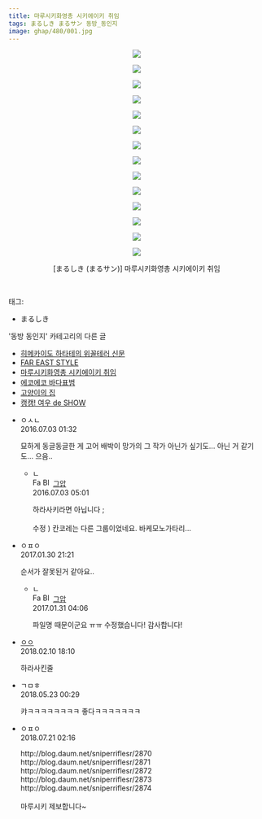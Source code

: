 ```yaml
---
title: 마루시키화영총 시키에이키 취임
tags: まるしき まるサン 동방_동인지
image: ghap/480/001.jpg
---
```

<div class="article">
<p style="text-align: center; clear: none; float: none;"><img src="{{ site.nasurl }}/ghap/480/001.jpg"/></p>
<p style="text-align: center; clear: none; float: none;"><img src="{{ site.nasurl }}/ghap/480/002.jpg"/></p>
<p style="text-align: center; clear: none; float: none;"><img src="{{ site.nasurl }}/ghap/480/003.jpg"/></p>
<p style="text-align: center; clear: none; float: none;"><img src="{{ site.nasurl }}/ghap/480/004.jpg"/></p>
<p style="text-align: center; clear: none; float: none;"><img src="{{ site.nasurl }}/ghap/480/005.jpg"/></p>
<p style="text-align: center; clear: none; float: none;"><img src="{{ site.nasurl }}/ghap/480/006.jpg"/></p>
<p style="text-align: center; clear: none; float: none;"><img src="{{ site.nasurl }}/ghap/480/007.jpg"/></p>
<p style="text-align: center; clear: none; float: none;"><img src="{{ site.nasurl }}/ghap/480/008.jpg"/></p>
<p style="text-align: center; clear: none; float: none;"><img src="{{ site.nasurl }}/ghap/480/009.jpg"/></p>
<p style="text-align: center; clear: none; float: none;"><img src="{{ site.nasurl }}/ghap/480/010.jpg"/></p>
<p style="text-align: center; clear: none; float: none;"><img src="{{ site.nasurl }}/ghap/480/011.jpg"/></p>
<p style="text-align: center; clear: none; float: none;"><img src="{{ site.nasurl }}/ghap/480/012.jpg"/></p>
<p style="text-align: center; clear: none; float: none;"><img src="{{ site.nasurl }}/ghap/480/013.jpg"/></p>
<p style="text-align: center; clear: none; float: none;"><img src="{{ site.nasurl }}/ghap/480/014.jpg"/></p>
<p style="text-align: center; clear: none; float: none;">[まるしき (まるサン)] 마루시키화영총 시키에이키 취임</p>
<p><br/></p>
</div><div class="tagTrail">
<p>태그: </p>
<ul>
<li>まるしき</li>
</ul>
</div><div class="another">
<p>'동방 동인지' 카테고리의 다른 글</p>
<ul>
<li><a href="/2016-06-21-ghap_482">히메카이도 하타테의 위꼴테러 신문</a></li>
<li><a href="/2016-06-21-ghap_481">FAR EAST STYLE</a></li>
<li><a href="/2016-06-21-ghap_480">마루시키화영총 시키에이키 취임</a></li>
<li><a href="/2016-06-21-ghap_479">에코에코 바다표범</a></li>
<li><a href="/2016-06-21-ghap_478">고양이의 집</a></li>
<li><a href="/2016-06-21-ghap_477">캥캥! 여우 de SHOW</a></li>
</ul>
</div><div class="cb_module cb_fluid">
<div class="cb_wrt cb_profile">
<div class="comment">
<ul>
<li class="cb_thumb_off" id="comment14746147">
<div class="cb_comment_area">
<div class="cb_info_area">
<div class="cb_section">
<span class="cb_nick_name">ㅇㅅㄴ</span>
</div>
<div class="cb_section">
<span class="cb_date">2016.07.03 01:32 </span>
</div>
</div>
<div class="cb_dsc_comment">
<p class="cb_dsc">
											묘하게 동글동글한 게 고어 배박이 망가의 그 작가 아닌가 싶기도... 아닌 거 같기도... 으음..
										</p>
</div>
<ul>
<li class="cb_thumb_off" id="comment14746207">
<span class="cb_bu_subnode">ㄴ</span>
<div class="cb_comment_area">
<div class="cb_info_area">
<div class="cb_section">
<span class="cb_nick_name"><img alt="Favicon of https://ghaptouhou.tistory.com" height="16" onerror="this.onerror=null;this.parentNode.removeChild(this)" src="https://ghaptouhou.tistory.com/favicon.ico" width="16"/> <img alt="BlogIcon" height="16" onerror="this.parentNode.removeChild(this)" src="https://ghaptouhou.tistory.com/index.gif" width="16"/> <a href="https://ghaptouhou.tistory.com" onclick="return openLinkInNewWindow(this)"> 그압</a><span class="tistoryProfileLayerTrigger" onclick='TistoryProfile.show(event, this, {"title":"\uc800\uae30 \uc774\uac70 \ub098\uc911\uc5d0 \uc218\uc815 \uac00\ub2a5\ud558\ub098\uc694","url":"https:\/\/ghap.tistory.com","nickname":"\uadf8\uc555","items":[]}); return false;'></span></span>
</div>
<div class="cb_section">
<span class="cb_date">2016.07.03 05:01 </span>
</div>
</div>
<div class="cb_dsc_comment">
<p class="cb_dsc">
																하라사키라면 아닙니다 ;<br/>
<br/>
수정 ) 칸코레는 다른 그룹이었네요. 바케모노가타리...
															</p>
</div>
</div>
</li>
</ul>
</div></li>
<li class="cb_thumb_off" id="comment14903075">
<div class="cb_comment_area">
<div class="cb_info_area">
<div class="cb_section">
<span class="cb_nick_name">ㅇㅍㅇ</span>
</div>
<div class="cb_section">
<span class="cb_date">2017.01.30 21:21 </span>
</div>
</div>
<div class="cb_dsc_comment">
<p class="cb_dsc">
											순서가 잘못된거 같아요..
										</p>
</div>
<ul>
<li class="cb_thumb_off" id="comment14903310">
<span class="cb_bu_subnode">ㄴ</span>
<div class="cb_comment_area">
<div class="cb_info_area">
<div class="cb_section">
<span class="cb_nick_name"><img alt="Favicon of https://ghaptouhou.tistory.com" height="16" onerror="this.onerror=null;this.parentNode.removeChild(this)" src="https://ghaptouhou.tistory.com/favicon.ico" width="16"/> <img alt="BlogIcon" height="16" onerror="this.parentNode.removeChild(this)" src="https://ghaptouhou.tistory.com/index.gif" width="16"/> <a href="https://ghaptouhou.tistory.com" onclick="return openLinkInNewWindow(this)"> 그압</a><span class="tistoryProfileLayerTrigger" onclick='TistoryProfile.show(event, this, {"title":"\uc800\uae30 \uc774\uac70 \ub098\uc911\uc5d0 \uc218\uc815 \uac00\ub2a5\ud558\ub098\uc694","url":"https:\/\/ghap.tistory.com","nickname":"\uadf8\uc555","items":[]}); return false;'></span></span>
</div>
<div class="cb_section">
<span class="cb_date">2017.01.31 04:06 </span>
</div>
</div>
<div class="cb_dsc_comment">
<p class="cb_dsc">
																파일명 때문이군요 ㅠㅠ 수정했습니다! 감사합니다!
															</p>
</div>
</div>
</li>
</ul>
</div></li>
<li class="cb_thumb_off" id="comment15196842">
<div class="cb_comment_area">
<div class="cb_info_area">
<div class="cb_section">
<span class="cb_nick_name"> <a href="http://http:/ㄱㄷ극딧ㅇ7z8au1bh" onclick="return openLinkInNewWindow(this)">ㅇㅇ</a></span>
</div>
<div class="cb_section">
<span class="cb_date">2018.02.10 18:10 </span>
</div>
</div>
<div class="cb_dsc_comment">
<p class="cb_dsc">
											하라사킨줄
										</p>
</div>
</div></li>
<li class="cb_thumb_off" id="comment15260259">
<div class="cb_comment_area">
<div class="cb_info_area">
<div class="cb_section">
<span class="cb_nick_name">ㄱㅁㅎ</span>
</div>
<div class="cb_section">
<span class="cb_date">2018.05.23 00:29 </span>
</div>
</div>
<div class="cb_dsc_comment">
<p class="cb_dsc">
											캬ㅋㅋㅋㅋㅋㅋㅋㅋ 좋다ㅋㅋㅋㅋㅋㅋㅋ
										</p>
</div>
</div></li>
<li class="cb_thumb_off" id="comment15291008">
<div class="cb_comment_area">
<div class="cb_info_area">
<div class="cb_section">
<span class="cb_nick_name">ㅇㅍㅇ</span>
</div>
<div class="cb_section">
<span class="cb_date">2018.07.21 02:16 </span>
</div>
</div>
<div class="cb_dsc_comment">
<p class="cb_dsc">
											http://blog.daum.net/sniperriflesr/2870<br/>
http://blog.daum.net/sniperriflesr/2871<br/>
http://blog.daum.net/sniperriflesr/2872<br/>
http://blog.daum.net/sniperriflesr/2873<br/>
http://blog.daum.net/sniperriflesr/2874<br/>
<br/>
마루시키 제보합니다~
										</p>
</div>
</div></li>
</ul>
</div>
</div><!-- commentList close -->
</div>